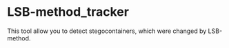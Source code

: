 # LSB-method_tracker
This tool allow you to detect stegocontainers, which were changed by LSB-method.
